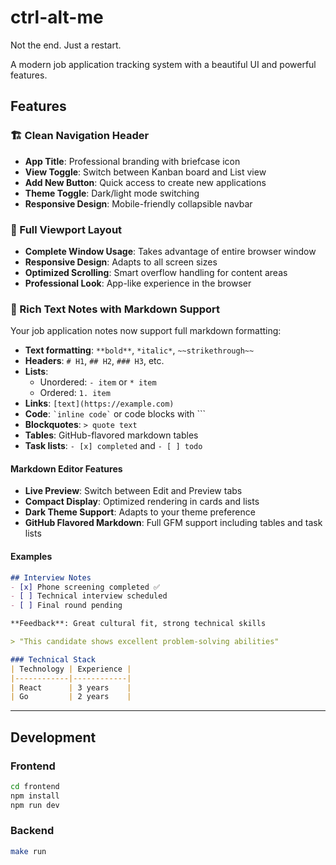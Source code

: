# ctrl-alt-me

Not the end. Just a restart.

A modern job application tracking system with a beautiful UI and powerful features.

## Features

### 🏗️ Clean Navigation Header
- **App Title**: Professional branding with briefcase icon
- **View Toggle**: Switch between Kanban board and List view
- **Add New Button**: Quick access to create new applications
- **Theme Toggle**: Dark/light mode switching
- **Responsive Design**: Mobile-friendly collapsible navbar

### 📱 Full Viewport Layout
- **Complete Window Usage**: Takes advantage of entire browser window
- **Responsive Design**: Adapts to all screen sizes
- **Optimized Scrolling**: Smart overflow handling for content areas
- **Professional Look**: App-like experience in the browser

### 📝 Rich Text Notes with Markdown Support

Your job application notes now support full markdown formatting:

- **Text formatting**: `**bold**`, `*italic*`, `~~strikethrough~~`
- **Headers**: `# H1`, `## H2`, `### H3`, etc.
- **Lists**:
  - Unordered: `- item` or `* item`
  - Ordered: `1. item`
- **Links**: `[text](https://example.com)`
- **Code**: `` `inline code` `` or code blocks with ```
- **Blockquotes**: `> quote text`
- **Tables**: GitHub-flavored markdown tables
- **Task lists**: `- [x] completed` and `- [ ] todo`

#### Markdown Editor Features

- **Live Preview**: Switch between Edit and Preview tabs
- **Compact Display**: Optimized rendering in cards and lists
- **Dark Theme Support**: Adapts to your theme preference
- **GitHub Flavored Markdown**: Full GFM support including tables and task lists

#### Examples

```markdown
## Interview Notes
- [x] Phone screening completed ✅
- [ ] Technical interview scheduled
- [ ] Final round pending

**Feedback**: Great cultural fit, strong technical skills

> "This candidate shows excellent problem-solving abilities"

### Technical Stack
| Technology | Experience |
|------------|------------|
| React      | 3 years    |
| Go         | 2 years    |
```

---

## Development

### Frontend

```bash
cd frontend
npm install
npm run dev
```

### Backend

```bash
make run
```